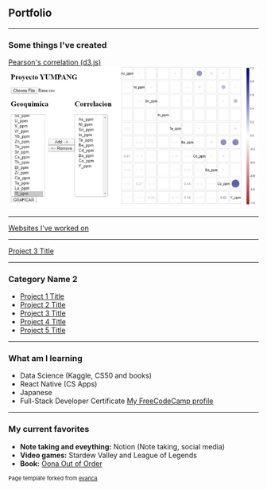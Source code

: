 ## Portfolio

---

### Some things I've created

[Pearson's correlation (d3.js)](/projects/pearson)
<img src="images/portfolio_pearson_1.jpg?raw=true"/>

---
[Websites I've worked on](/projects/websites)

---
[Project 3 Title](http://example.com/)

---

### Category Name 2

- [Project 1 Title](http://example.com/)
- [Project 2 Title](http://example.com/)
- [Project 3 Title](http://example.com/)
- [Project 4 Title](http://example.com/)
- [Project 5 Title](http://example.com/)

---

### What am I learning 

 - Data Science (Kaggle, CS50 and books)
 - React Native (CS Apps)
 - Japanese 
 - Full-Stack Developer Certificate [My FreeCodeCamp profile](https://www.freecodecamp.org/milg15)

---

### My current favorites

- **Note taking and eveything:** Notion (Note taking, social media)
- **Video games:** Stardew Valley and League of Legends
- **Book:** [Oona Out of Order](https://www.goodreads.com/book/show/45046893-oona-out-of-order)

<p style="font-size:11px">Page template forked from <a href="https://github.com/evanca/quick-portfolio">evanca</a></p>
<!-- Remove above link if you don't want to attibute -->
